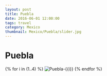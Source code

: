 ```yaml
---
layout: post
title: Puebla
date: 2016-06-01 12:00:00
tags: travel
category: Mexico
thumbnail: Mexico/Puebla/slider.jpg
---
```



# Puebla

{% for i in (1..4) %}
![Puebla-{{i}}](/assets/img/travel/Mexico/Puebla/Puebla-{{i}}.JPG)
{% endfor %}
